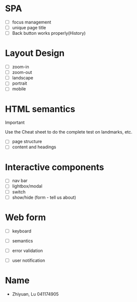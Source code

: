# SPA
 
 - [ ] focus management
 - [ ] unique page title
 - [ ] Back button works properly(History)
 
 # Layout Design
 
 - [ ] zoom-in
 - [ ] zoom-out
 - [ ] landscape
 - [ ] portrait
 - [ ] mobile
 
 # HTML semantics
 
 > [!IMPORTANT] 
 > Use the Cheat sheet to do the complete test on landmarks, etc.
 
 - [ ] page structure
 - [ ] content and headings
 
 # Interactive components
 
 - [ ] nav bar
 - [ ] lightbox/modal
 - [ ] switch
 - [ ] show/hide (form - tell us about)
 
 # Web form
 
 - [ ] keyboard
 - [ ] semantics
 - [ ] error validation
 - [ ] user notification


 # Name
 - Zhiyuan, Lu 041174905